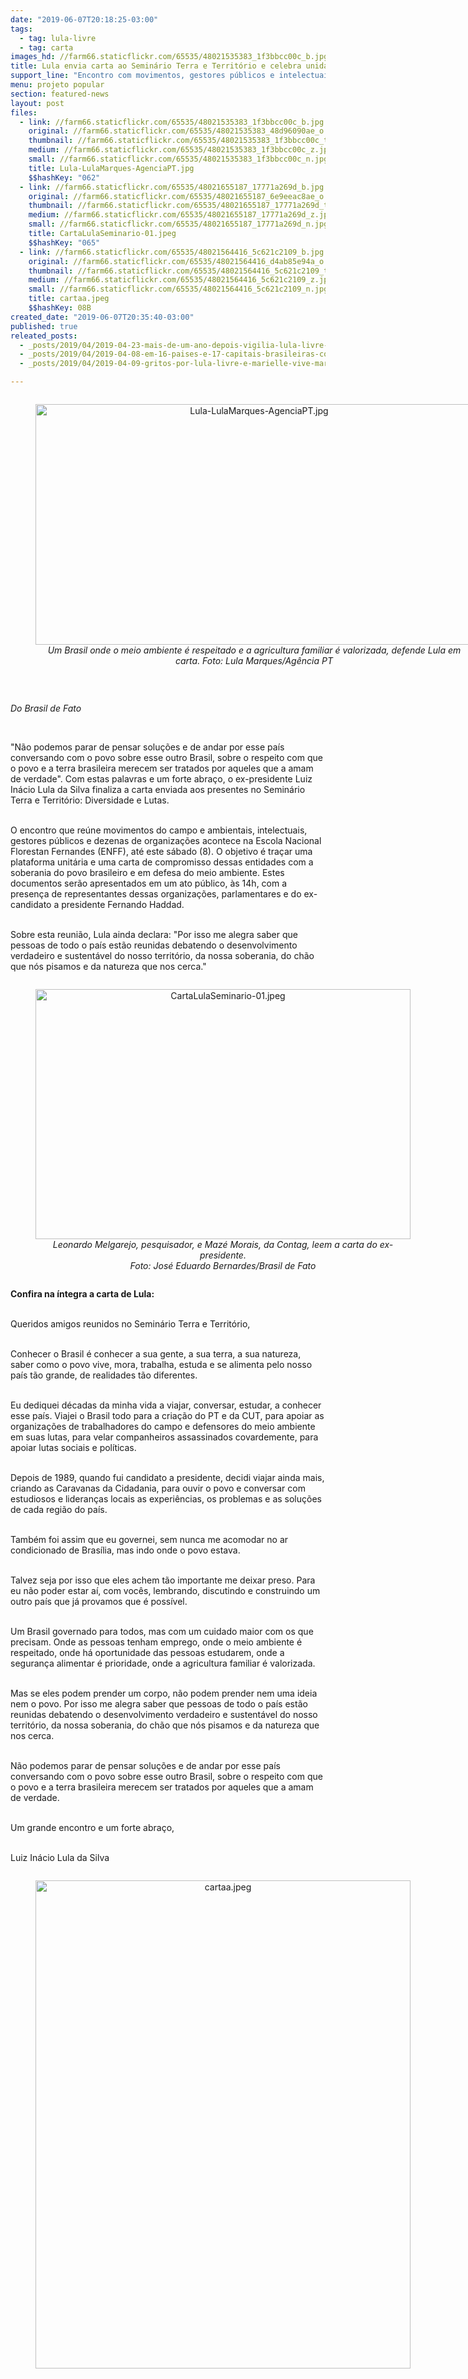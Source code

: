 ```yaml
---
date: "2019-06-07T20:18:25-03:00"
tags:
  - tag: lula-livre
  - tag: carta
images_hd: //farm66.staticflickr.com/65535/48021535383_1f3bbcc00c_b.jpg
title: Lula envia carta ao Seminário Terra e Território e celebra unidade dos povos do campo
support_line: "Encontro com movimentos, gestores públicos e intelectuais de setores agrário e ambiental recebe carta de ex-presidente"
menu: projeto popular
section: featured-news
layout: post
files:
  - link: //farm66.staticflickr.com/65535/48021535383_1f3bbcc00c_b.jpg
    original: //farm66.staticflickr.com/65535/48021535383_48d96090ae_o.jpg
    thumbnail: //farm66.staticflickr.com/65535/48021535383_1f3bbcc00c_t.jpg
    medium: //farm66.staticflickr.com/65535/48021535383_1f3bbcc00c_z.jpg
    small: //farm66.staticflickr.com/65535/48021535383_1f3bbcc00c_n.jpg
    title: Lula-LulaMarques-AgenciaPT.jpg
    $$hashKey: "062"
  - link: //farm66.staticflickr.com/65535/48021655187_17771a269d_b.jpg
    original: //farm66.staticflickr.com/65535/48021655187_6e9eeac8ae_o.jpg
    thumbnail: //farm66.staticflickr.com/65535/48021655187_17771a269d_t.jpg
    medium: //farm66.staticflickr.com/65535/48021655187_17771a269d_z.jpg
    small: //farm66.staticflickr.com/65535/48021655187_17771a269d_n.jpg
    title: CartaLulaSeminario-01.jpeg
    $$hashKey: "065"
  - link: //farm66.staticflickr.com/65535/48021564416_5c621c2109_b.jpg
    original: //farm66.staticflickr.com/65535/48021564416_d4ab85e94a_o.jpg
    thumbnail: //farm66.staticflickr.com/65535/48021564416_5c621c2109_t.jpg
    medium: //farm66.staticflickr.com/65535/48021564416_5c621c2109_z.jpg
    small: //farm66.staticflickr.com/65535/48021564416_5c621c2109_n.jpg
    title: cartaa.jpeg
    $$hashKey: 08B
created_date: "2019-06-07T20:35:40-03:00"
published: true
releated_posts:
  - _posts/2019/04/2019-04-23-mais-de-um-ano-depois-vigilia-lula-livre-segue-sendo-a-base-de-apoio-do-ex-presidente-lula-em-curitiba.md
  - _posts/2019/04/2019-04-08-em-16-paises-e-17-capitais-brasileiras-como-foi-o-dia-de-luta-pela-liberdade-de-lula.md
  - _posts/2019/04/2019-04-09-gritos-por-lula-livre-e-marielle-vive-marcam-debate-sobre-democracia-no-teatro-da-reitoria-da-ufpr.md

---
```

<div style="text-align:center">
<figure class="image" style="display:inline-block"><img alt="Lula-LulaMarques-AgenciaPT.jpg" height="385" src="//farm66.staticflickr.com/65535/48021535383_1f3bbcc00c_b.jpg" width="700" />
<figcaption><em>Um Brasil onde o meio ambiente &eacute; respeitado e a agricultura familiar &eacute; valorizada, defende Lula em carta. Foto: Lula Marques/Ag&ecirc;ncia PT</em></figcaption>
</figure>
</div>

<p>&nbsp;</p>

<p><em>Do Brasil de Fato</em></p>

<p>&nbsp;</p>

<p>&quot;N&atilde;o podemos parar de pensar solu&ccedil;&otilde;es e de andar por esse pa&iacute;s conversando com o povo sobre esse outro Brasil, sobre o respeito com que o povo e a terra brasileira merecem ser tratados por aqueles que a amam de verdade&quot;. Com estas palavras e um forte abra&ccedil;o, o ex-presidente Luiz In&aacute;cio Lula da Silva finaliza a carta enviada aos presentes no Semin&aacute;rio Terra e Territ&oacute;rio: Diversidade e Lutas.</p>

<p><br />
O encontro que re&uacute;ne movimentos do campo e ambientais, intelectuais, gestores p&uacute;blicos e dezenas de organiza&ccedil;&otilde;es acontece na Escola Nacional Florestan Fernandes (ENFF), at&eacute; este s&aacute;bado (8). O objetivo &eacute; tra&ccedil;ar uma plataforma unit&aacute;ria e uma carta de compromisso dessas entidades com a soberania do povo brasileiro e em defesa do meio ambiente. Estes documentos ser&atilde;o apresentados em um ato p&uacute;blico, &agrave;s 14h, com a presen&ccedil;a de representantes dessas organiza&ccedil;&otilde;es, parlamentares e do ex-candidato a presidente Fernando Haddad.</p>

<p><br />
Sobre esta reuni&atilde;o, Lula ainda declara: &quot;Por isso me alegra saber que pessoas de todo o pa&iacute;s est&atilde;o reunidas debatendo o desenvolvimento verdadeiro e sustent&aacute;vel do nosso territ&oacute;rio, da nossa soberania, do ch&atilde;o que n&oacute;s pisamos e da natureza que nos cerca.&quot;</p>

<div style="text-align:center">
<figure class="image" style="display:inline-block"><img alt="CartaLulaSeminario-01.jpeg" height="400" src="//farm66.staticflickr.com/65535/48021655187_17771a269d_b.jpg" width="600" />
<figcaption><em>Leonardo Melgarejo, pesquisador, e Maz&eacute; Morais, da Contag, leem a carta do ex-presidente.<br />
Foto: Jos&eacute; Eduardo Bernardes/Brasil de Fato</em></figcaption>
</figure>
</div>

<p><strong>Confira na &iacute;ntegra a carta de Lula:</strong></p>

<p><br />
Queridos amigos reunidos no Semin&aacute;rio Terra e Territ&oacute;rio,</p>

<p><br />
Conhecer o Brasil &eacute; conhecer a sua gente, a sua terra, a sua natureza, saber como o povo vive, mora, trabalha, estuda e se alimenta pelo nosso pa&iacute;s t&atilde;o grande, de realidades t&atilde;o diferentes.</p>

<p><br />
Eu dediquei d&eacute;cadas da minha vida a viajar, conversar, estudar, a conhecer esse pa&iacute;s. Viajei o Brasil todo para a cria&ccedil;&atilde;o do PT e da CUT, para apoiar as organiza&ccedil;&otilde;es de trabalhadores do campo e defensores do meio ambiente em suas lutas, para velar companheiros assassinados covardemente, para apoiar lutas sociais e pol&iacute;ticas.</p>

<p><br />
Depois de 1989, quando fui candidato a presidente, decidi viajar ainda mais, criando as Caravanas da Cidadania, para ouvir o povo e conversar com estudiosos e lideran&ccedil;as locais as experi&ecirc;ncias, os problemas e as solu&ccedil;&otilde;es de cada regi&atilde;o do pa&iacute;s.</p>

<p><br />
Tamb&eacute;m foi assim que eu governei, sem nunca me acomodar no ar condicionado de Bras&iacute;lia, mas indo onde o povo estava.</p>

<p><br />
Talvez seja por isso que eles achem t&atilde;o importante me deixar preso. Para eu n&atilde;o poder estar a&iacute;, com voc&ecirc;s, lembrando, discutindo e construindo um outro pa&iacute;s que j&aacute; provamos que &eacute; poss&iacute;vel.</p>

<p><br />
Um Brasil governado para todos, mas com um cuidado maior com os que precisam. Onde as pessoas tenham emprego, onde o meio ambiente &eacute; respeitado, onde h&aacute; oportunidade das pessoas estudarem, onde a seguran&ccedil;a alimentar &eacute; prioridade, onde a agricultura familiar &eacute; valorizada.</p>

<p><br />
Mas se eles podem prender um corpo, n&atilde;o podem prender nem uma ideia nem o povo. Por isso me alegra saber que pessoas de todo o pa&iacute;s est&atilde;o reunidas debatendo o desenvolvimento verdadeiro e sustent&aacute;vel do nosso territ&oacute;rio, da nossa soberania, do ch&atilde;o que n&oacute;s pisamos e da natureza que nos cerca.</p>

<p><br />
N&atilde;o podemos parar de pensar solu&ccedil;&otilde;es e de andar por esse pa&iacute;s conversando com o povo sobre esse outro Brasil, sobre o respeito com que o povo e a terra brasileira merecem ser tratados por aqueles que a amam de verdade.</p>

<p><br />
Um grande encontro e um forte abra&ccedil;o,</p>

<p><br />
Luiz In&aacute;cio Lula da Silva</p>

<div style="text-align:center">
<figure class="image" style="display:inline-block"><img alt="cartaa.jpeg" height="781" src="//farm66.staticflickr.com/65535/48021564416_5c621c2109_b.jpg" width="600" />
<figcaption></figcaption>
</figure>
</div>
